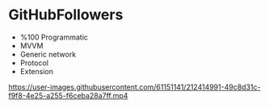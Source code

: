 # GitHubFollowers

* %100 Programmatic
* MVVM
* Generic network
* Protocol
* Extension

https://user-images.githubusercontent.com/61151141/212414991-49c8d31c-f9f8-4e25-a255-f6ceba28a7ff.mp4

